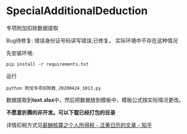 # SpecialAdditionalDeduction
专项附加扣除数据提取

Bug待修复:
错误身份证号码读写错误;已修复。
实际环境中不存在这种情况

先安装环境:

```
pip install -r requirements.txt
```

运行

```
python 附加专项扣除数_20200424_1013.py
```

数据提取到**text.xlsx**中，然后把数据放到模板中，模板公式按实际情况更改。

**不愿意折腾的非开发。可以下载已经打包的目录**

详情扣税方式见[薪酬核算之个人所得税 - 泛黄日历的文章 - 知乎](https://zhuanlan.zhihu.com/p/142042877) 

